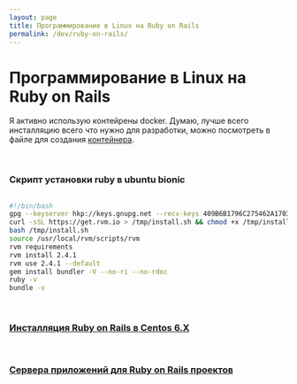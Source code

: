 ```yaml
---
layout: page
title: Программирование в Linux на Ruby on Rails
permalink: /dev/ruby-on-rails/
---
```



# Программирование в Linux на Ruby on Rails


Я активно использую контейрены docker. Думаю, лучше всего инсталляцию всего что нужно для разработки, можно посмотреть в файле для создания  <a href="/devops/containers/docker/dockerfile/my-dockerfile-for-ruby-on-rails/">контейнера</a>.


<br/>

### Скрипт установки ruby в ubuntu bionic 

```bash

#!/bin/bash
gpg --keyserver hkp://keys.gnupg.net --recv-keys 409B6B1796C275462A1703113804BB82D39DC0E3
curl -sSL https://get.rvm.io > /tmp/install.sh && chmod +x /tmp/install.sh
bash /tmp/install.sh
source /usr/local/rvm/scripts/rvm
rvm requirements
rvm install 2.4.1
rvm use 2.4.1 --default
gem install bundler -V --no-ri --no-rdoc
ruby -v
bundle -v

```


<br/>

### [Инсталляция Ruby on Rails в Centos 6.X](/dev/ruby-on-rails/installation/centos/6.X/)

<br/>

### [Сервера приложений для Ruby on Rails проектов](/dev/ruby-on-rails/app-servers/)

